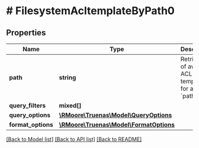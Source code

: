 # # FilesystemAcltemplateByPath0

## Properties

Name | Type | Description | Notes
------------ | ------------- | ------------- | -------------
**path** | **string** | Retrieve list of available ACL templates for a given &#x60;path&#x60;. | [optional] [default to '']
**query_filters** | **mixed[]** |  | [optional]
**query_options** | [**\RMoore\Truenas\Model\QueryOptions**](QueryOptions.md) |  | [optional]
**format_options** | [**\RMoore\Truenas\Model\FormatOptions**](FormatOptions.md) |  | [optional]

[[Back to Model list]](../../README.md#models) [[Back to API list]](../../README.md#endpoints) [[Back to README]](../../README.md)
